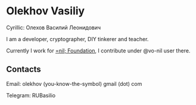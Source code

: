 # Olekhov Vasiliy

Cyrillic: Олехов Василий Леонидович

I am a developer, cryptographer, DIY tinkerer and teacher.

Currently I work for [=nil; Foundation](https://nil.foundation), I
contribute under @vo-nil user there.

## Contacts

Email: olekhov (you-know-the-symbol) gmail (dot) com

Telegram: RUBasilio

